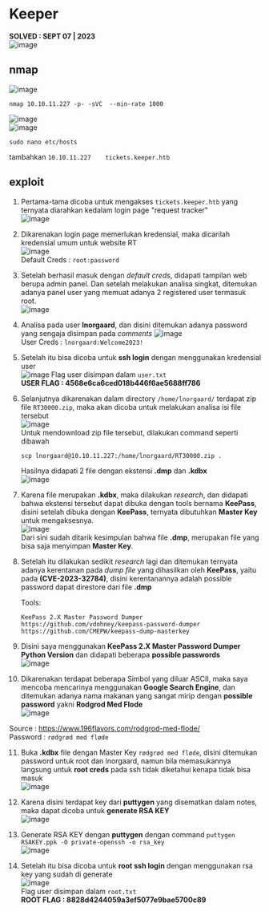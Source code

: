 # Keeper  
**SOLVED : SEPT 07 | 2023**  
![image](https://github.com/PlasmaRing/HTB-WRITE-UP/assets/92077284/54087457-a1ad-4ed3-beb3-cb3ae9b29ccc)

## nmap
![image](https://github.com/PlasmaRing/HTB-WRITE-UP/assets/92077284/04372d38-b9ed-4d6c-921b-625f3dd43b35)  
```
nmap 10.10.11.227 -p- -sVC  --min-rate 1000
```
![image](https://github.com/PlasmaRing/HTB-WRITE-UP/assets/92077284/32830cfb-6e00-4403-b98f-594a8d2948ee)  
![image](https://github.com/PlasmaRing/HTB-WRITE-UP/assets/92077284/593eeae6-4fd7-42f5-8be7-63aa57d7c19a)  



```
sudo nano etc/hosts
```
tambahkan `10.10.11.227    tickets.keeper.htb`

## exploit
1. Pertama-tama dicoba untuk mengakses `tickets.keeper.htb` yang ternyata diarahkan kedalam login page "request tracker"  
![image](https://github.com/PlasmaRing/HTB-WRITE-UP/assets/92077284/e72718d0-1395-4c66-86a8-fdcbf0ec2ac2)  
2. Dikarenakan login page memerlukan kredensial, maka dicarilah kredensial umum untuk website RT  
![image](https://github.com/PlasmaRing/HTB-WRITE-UP/assets/92077284/713ebe29-9be0-4083-b47c-705670c9fb5c)  
Default Creds : `root:password`  

3. Setelah berhasil masuk dengan _default creds_, didapati tampilan web berupa admin panel. Dan setelah melakukan analisa singkat, ditemukan adanya panel user yang memuat adanya 2 registered user termasuk root.  
![image](https://github.com/PlasmaRing/HTB-WRITE-UP/assets/92077284/791cc01b-a53c-4a47-9e43-e4eaa8849ef8)
4. Analisa pada user **lnorgaard**, dan disini ditemukan adanya password yang sengaja disimpan pada _comments_
![image](https://github.com/PlasmaRing/HTB-WRITE-UP/assets/92077284/4406f6c6-502f-4467-be94-5a7cfb29a146)  
User Creds : `lnorgaard:Welcome2023!`

5. Setelah itu bisa dicoba untuk **ssh login** dengan menggunakan kredensial user  
![image](https://github.com/PlasmaRing/HTB-WRITE-UP/assets/92077284/4e66758c-7015-42a8-8025-70f54fc79365)
Flag user disimpan dalam `user.txt`  
**USER FLAG : 4568e6ca6ced018b446f6ae5688ff786**

6. Selanjutnya dikarenakan dalam directory `/home/lnorgaard/` terdapat zip file `RT30000.zip`, maka akan dicoba untuk melakukan analisa isi file tersebut  
![image](https://github.com/PlasmaRing/HTB-WRITE-UP/assets/92077284/4ab0c0a4-0a6d-426b-b414-15c8b7b25286)  
Untuk mendownload zip file tersebut, dilakukan command seperti dibawah
   ```
   scp lnorgaard@10.10.11.227:/home/lnorgaard/RT30000.zip .
   ```
   Hasilnya didapati 2 file dengan ekstensi **.dmp** dan **.kdbx**   
   ![image](https://github.com/PlasmaRing/HTB-WRITE-UP/assets/92077284/c17a80b9-6b02-405b-b26e-fa9a1f6a3ec4)

7. Karena file merupakan **.kdbx**, maka dilakukan _research_, dan didapati bahwa ekstensi tersebut dapat dibuka dengan tools bernama **KeePass**, disini setelah dibuka dengan **KeePass**, ternyata dibutuhkan **Master Key** untuk mengaksesnya.  
![image](https://github.com/PlasmaRing/HTB-WRITE-UP/assets/92077284/434bbd45-eea2-4f9a-8336-eb2691c3470f)  
Dari sini sudah ditarik kesimpulan bahwa file **.dmp**, merupakan file yang bisa saja menyimpan **Master Key**.

8. Setelah itu dilakukan sedikit _research_ lagi dan ditemukan ternyata adanya kerentanan pada _dump file_ yang dihasilkan oleh **KeePass**, yaitu pada **(CVE-2023-32784)**, disini kerentanannya adalah possible password dapat direstore dari file **.dmp**

   Tools: 
   ```
   KeePass 2.X Master Password Dumper   
   https://github.com/vdohney/keepass-password-dumper  
   https://github.com/CMEPW/keepass-dump-masterkey
   ```
9. Disini saya menggunakan **KeePass 2.X Master Password Dumper Python Version** dan didapati beberapa **possible passwords**  
![image](https://github.com/PlasmaRing/HTB-WRITE-UP/assets/92077284/57e4a5f7-30d6-4003-9779-b72f5c973130)
10. Dikarenakan terdapat beberapa Simbol yang diluar ASCII, maka saya mencoba mencarinya menggunakan **Google Search Engine**, dan ditemukan adanya nama makanan yang sangat mirip dengan **possible password** yakni **Rodgrod Med Flode**  
![image](https://github.com/PlasmaRing/HTB-WRITE-UP/assets/92077284/b2e06a31-133a-4e5e-a131-59e05b1eb159)  

   Source : https://www.196flavors.com/rodgrod-med-flode/  
   Password : `rødgrød med fløde`  

11. Buka **.kdbx** file dengan Master Key `rødgrød med fløde`, disini ditemukan password untuk root dan lnorgaard, namun bila memasukannya langsung untuk **root creds** pada ssh tidak diketahui kenapa tidak bisa masuk  
![image](https://github.com/PlasmaRing/HTB-WRITE-UP/assets/92077284/8de7076b-a290-44c1-b23c-49dac95dbc43)
12. Karena disini terdapat key dari **puttygen** yang disematkan dalam notes, maka dapat dicoba untuk **generate RSA KEY**  
![image](https://github.com/PlasmaRing/HTB-WRITE-UP/assets/92077284/2d05fd30-c7d4-4582-99fe-9b3541a86e39)  
13. Generate RSA KEY dengan **puttygen** dengan command `puttygen RSAKEY.ppk -O private-openssh -o rsa_key`  
![image](https://github.com/PlasmaRing/HTB-WRITE-UP/assets/92077284/8e7dab46-03ed-4c24-89c0-44e9c0e26574)  

14. Setelah itu bisa dicoba untuk **root ssh login** dengan menggunakan rsa key yang sudah di generate  
![image](https://github.com/PlasmaRing/HTB-WRITE-UP/assets/92077284/7968b1a4-89b3-40ad-b992-b0f9e844f949)  
Flag user disimpan dalam `root.txt`  
**ROOT FLAG : 8828d4244059a3ef5077e9bae5700c89**




